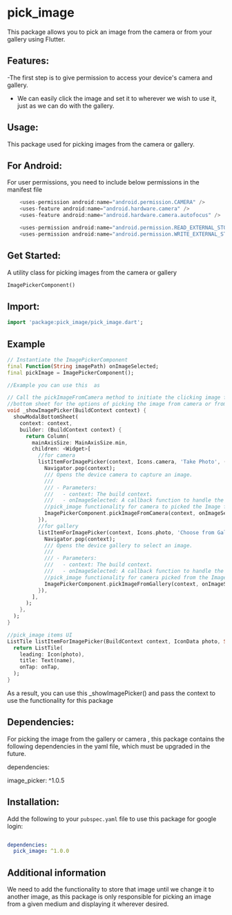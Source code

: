 # pick_image

This package allows you to pick an image from the camera or from your gallery using Flutter.

## Features:

-The first step is to give permission to access your device's camera and gallery.
- We can easily click the image and set it to wherever we wish to use it, just as we can do with the gallery.

## Usage:

This package used for picking images from the camera or gallery.
## For Android:
For user permissions, you need to include below permissions in the manifest file
```dart
    <uses-permission android:name="android.permission.CAMERA" />
    <uses-feature android:name="android.hardware.camera" />
    <uses-feature android:name="android.hardware.camera.autofocus" />

    <uses-permission android:name="android.permission.READ_EXTERNAL_STORAGE" />
    <uses-permission android:name="android.permission.WRITE_EXTERNAL_STORAGE" />
```

## Get Started:
A utility class for picking images from the camera or gallery

```dart
ImagePickerComponent()
```
## Import:
```dart
import 'package:pick_image/pick_image.dart';
```

## Example
```dart
// Instantiate the ImagePickerComponent
final Function(String imagePath) onImageSelected;
final pickImage = ImagePickerComponent();

//Example you can use this  as

// Call the pickImageFromCamera method to initiate the clicking image from camera
//bottom sheet for the options of picking the image from camera or from gallery
void _showImagePicker(BuildContext context) {
  showModalBottomSheet(
    context: context,
    builder: (BuildContext context) {
      return Column(
        mainAxisSize: MainAxisSize.min,
        children: <Widget>[
          //for camera
          listItemForImagePicker(context, Icons.camera, 'Take Photo', () {
            Navigator.pop(context);
            /// Opens the device camera to capture an image.
            ///
            /// - Parameters:
            ///   - context: The build context.
            ///   - onImageSelected: A callback function to handle the selected image path.
            //pick_image functionality for camera to picked the Image from the image picker directory
            ImagePickerComponent.pickImageFromCamera(context, onImageSelected);
          }),
          //for gallery
          listItemForImagePicker(context, Icons.photo, 'Choose from Gallery', () {
            Navigator.pop(context);
            /// Opens the device gallery to select an image.
            ///
            /// - Parameters:
            ///   - context: The build context.
            ///   - onImageSelected: A callback function to handle the selected image path.
            //pick_image functionality for camera picked from the Image picker package directory
            ImagePickerComponent.pickImageFromGallery(context, onImageSelected);
          }),
        ],
      );
    },
  );
}

//pick_image items UI
ListTile listItemForImagePicker(BuildContext context, IconData photo, String name, Function() onTap) {
  return ListTile(
    leading: Icon(photo),
    title: Text(name),
    onTap: onTap,
  );
}
```
As a result, you can use this _showImagePicker() and pass the context to use the functionality for this package

## Dependencies:

For picking the image from the gallery or camera , this package contains the following dependencies in the yaml file, which must be upgraded in the future.

dependencies:

image_picker: ^1.0.5

## Installation:

Add the following to your `pubspec.yaml` file to use this package for google login:

```yaml

dependencies:
  pick_image: ^1.0.0
```

## Additional information

We need to add the functionality to store that image until we change it to another image, 
as this package is only responsible for picking an image from a given medium and displaying it wherever desired.